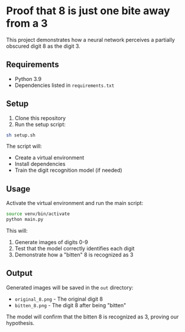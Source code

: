 # Proof that 8 is just one bite away from a 3

This project demonstrates how a neural network perceives a partially obscured digit 8 as the digit 3.

## Requirements

- Python 3.9
- Dependencies listed in `requirements.txt`

## Setup

1. Clone this repository
2. Run the setup script:

```bash
sh setup.sh
```

The script will:
- Create a virtual environment
- Install dependencies
- Train the digit recognition model (if needed)

## Usage

Activate the virtual environment and run the main script:

```bash
source venv/bin/activate
python main.py
```

This will:
1. Generate images of digits 0-9
2. Test that the model correctly identifies each digit
3. Demonstrate how a "bitten" 8 is recognized as 3

## Output

Generated images will be saved in the `out` directory:
- `original_8.png` - The original digit 8
- `bitten_8.png` - The digit 8 after being "bitten"

The model will confirm that the bitten 8 is recognized as 3, proving our hypothesis.

